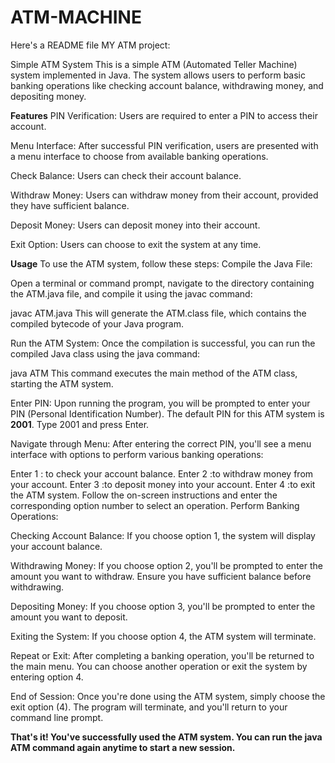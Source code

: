 # ATM-MACHINE

Here's a README file MY ATM project:

Simple ATM System
This is a simple ATM (Automated Teller Machine) system implemented in Java. The system allows users to perform basic banking operations like checking account balance, withdrawing money, and depositing money.

**Features**
PIN Verification: Users are required to enter a PIN to access their account.

Menu Interface: After successful PIN verification, users are presented with a menu interface to choose from available banking operations.

Check Balance: Users can check their account balance.

Withdraw Money: Users can withdraw money from their account, provided they have sufficient balance.

Deposit Money: Users can deposit money into their account.

Exit Option: Users can choose to exit the system at any time.

**Usage**
To use the ATM system, follow these steps:
Compile the Java File:

Open a terminal or command prompt, navigate to the directory containing the ATM.java file, and compile it using the javac command:


javac ATM.java
This will generate the ATM.class file, which contains the compiled bytecode of your Java program.

Run the ATM System:
Once the compilation is successful, you can run the compiled Java class using the java command:


java ATM
This command executes the main method of the ATM class, starting the ATM system.

Enter PIN:
Upon running the program, you will be prompted to enter your PIN (Personal Identification Number). The default PIN for this ATM system is **2001**. Type 2001 and press Enter.

Navigate through Menu:
After entering the correct PIN, you'll see a menu interface with options to perform various banking operations:

Enter 1 : to check your account balance.
Enter 2 :to withdraw money from your account.
Enter 3 :to deposit money into your account.
Enter 4 :to exit the ATM system.
Follow the on-screen instructions and enter the corresponding option number to select an operation.
Perform Banking Operations:

Checking Account Balance: If you choose option 1, the system will display your account balance.

Withdrawing Money: If you choose option 2, you'll be prompted to enter the amount you want to withdraw. Ensure you have sufficient balance before withdrawing.

Depositing Money: If you choose option 3, you'll be prompted to enter the amount you want to deposit.

Exiting the System: If you choose option 4, the ATM system will terminate.

Repeat or Exit:
After completing a banking operation, you'll be returned to the main menu. You can choose another operation or exit the system by entering option 4.

End of Session:
Once you're done using the ATM system, simply choose the exit option (4). The program will terminate, and you'll return to your command line prompt.

**That's it! You've successfully used the ATM system. You can run the java ATM command again anytime to start a new session.**




